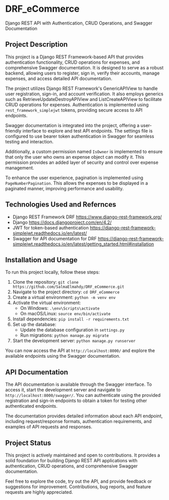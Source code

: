# DRF_eCommerce

Django REST API with Authentication, CRUD Operations, and Swagger Documentation

## Project Description

This project is a Django REST Framework-based API that provides authentication functionality, CRUD operations for expenses, and comprehensive Swagger documentation. It is designed to serve as a robust backend, allowing users to register, sign in, verify their accounts, manage expenses, and access detailed API documentation.

The project utilizes Django REST Framework's GenericAPIView to handle user registration, sign-in, and account verification. It also employs generics such as RetrieveUpdateDestroyAPIView and ListCreateAPIView to facilitate CRUD operations for expenses. Authentication is implemented using `rest_framework_simplejwt` tokens, providing secure access to API endpoints.

Swagger documentation is integrated into the project, offering a user-friendly interface to explore and test API endpoints. The settings file is configured to use bearer token authentication in Swagger for seamless testing and interaction.

Additionally, a custom permission named `IsOwner` is implemented to ensure that only the user who owns an expense object can modify it. This permission provides an added layer of security and control over expense management.

To enhance the user experience, pagination is implemented using `PageNumberPagination`. This allows the expenses to be displayed in a paginated manner, improving performance and usability.

## Technologies Used and Refernces

- Django REST Framework DRF https://www.django-rest-framework.org/
- Django https://docs.djangoproject.com/en/4.2/
- JWT for token-based authentication https://django-rest-framework-simplejwt.readthedocs.io/en/latest/
- Swagger for API documentation for DRF https://django-rest-framework-simplejwt.readthedocs.io/en/latest/getting_started.html#installation

## Installation and Usage

To run this project locally, follow these steps:

1. Clone the repository: `git clone https://github.com/SalmaElmahdy/DRF_eCommerce.git`
2. Navigate to the project directory: `cd DRF_eCommerce`
3. Create a virtual environment: `python -m venv env`
4. Activate the virtual environment:
   - On Windows: `.\env\Scripts\activate`
   - On macOS/Linux: `source env/bin/activate`
5. Install dependencies: `pip install -r requirements.txt`
6. Set up the database:
   - Update the database configuration in `settings.py`
   - Run migrations: `python manage.py migrate`
7. Start the development server: `python manage.py runserver`

You can now access the API at `http://localhost:8000/` and explore the available endpoints using the Swagger documentation.

## API Documentation

The API documentation is available through the Swagger interface. To access it, start the development server and navigate to `http://localhost:8000/swagger/`. You can authenticate using the provided registration and sign-in endpoints to obtain a token for testing other authenticated endpoints.

The documentation provides detailed information about each API endpoint, including request/response formats, authentication requirements, and examples of API requests and responses.

## Project Status

This project is actively maintained and open to contributions. It provides a solid foundation for building Django REST API applications with authentication, CRUD operations, and comprehensive Swagger documentation.

Feel free to explore the code, try out the API, and provide feedback or suggestions for improvement. Contributions, bug reports, and feature requests are highly appreciated.
